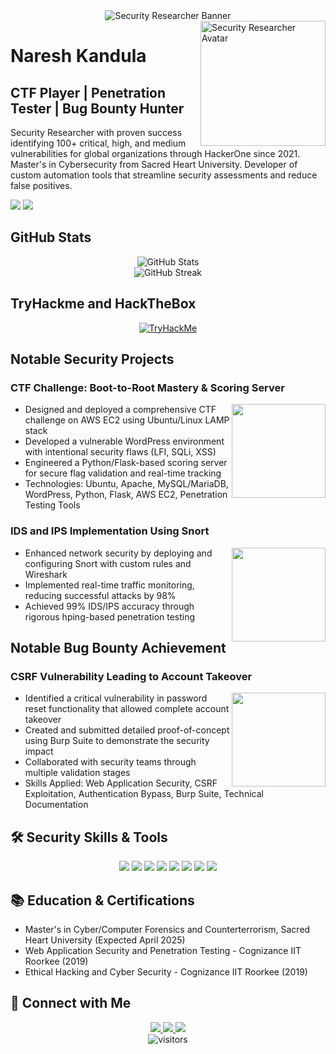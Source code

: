 <div align="center">
  <img src="https://github.com/NOTTIBOY137/NOTTIBOY137/blob/main/assets/banner.png" alt="Security Researcher Banner">
</div>

<img align="right" alt="Security Researcher Avatar" width="200" src="YOUR_AVATAR_URL">

# Naresh Kandula

## CTF Player | Penetration Tester | Bug Bounty Hunter

Security Researcher with proven success identifying 100+ critical, high, and medium vulnerabilities for global organizations through HackerOne since 2021. Master's in Cybersecurity from Sacred Heart University. Developer of custom automation tools that streamline security assessments and reduce false positives.

[<img src="https://img.shields.io/badge/LinkedIn-0077B5?style=for-the-badge&logo=linkedin&logoColor=white" />](https://linkedin.com/in/naresh-kandula1337)
[<img src="https://img.shields.io/badge/HackerOne-494649?style=for-the-badge&logo=hackerone&logoColor=white" />](https://hackerone.com/kandula)

## GitHub Stats

<div align="center">
  <img src="https://github-readme-stats.vercel.app/api?username=NOTTIBOY137&show_icons=true&theme=radical&count_private=true" alt="GitHub Stats" />
</div>

<div align="center">
  <img src="https://github-readme-streak-stats.herokuapp.com/?user=NOTTIBOY137&theme=radical" alt="GitHub Streak" />
</div>

## TryHackme and HackTheBox

<div align="center">
  <a href="https://tryhackme.com/p/Naresh1337">
    <img src="https://raw.githubusercontent.com/NOTTIBOY137/NOTTIBOY137/master/assets/thm_propic.png" alt="TryHackMe">
  </a>
</div>

## Notable Security Projects

### CTF Challenge: Boot-to-Root Mastery & Scoring Server
<img align="right" width="150" src="https://img.shields.io/badge/AWS-EC2-FF9900?logo=amazon-aws&style=flat-square"/>

- Designed and deployed a comprehensive CTF challenge on AWS EC2 using Ubuntu/Linux LAMP stack
- Developed a vulnerable WordPress environment with intentional security flaws (LFI, SQLi, XSS)
- Engineered a Python/Flask-based scoring server for secure flag validation and real-time tracking
- Technologies: Ubuntu, Apache, MySQL/MariaDB, WordPress, Python, Flask, AWS EC2, Penetration Testing Tools

### IDS and IPS Implementation Using Snort
<img align="right" width="150" src="https://img.shields.io/badge/Security-IDS/IPS-blue?style=flat-square"/>

- Enhanced network security by deploying and configuring Snort with custom rules and Wireshark
- Implemented real-time traffic monitoring, reducing successful attacks by 98%
- Achieved 99% IDS/IPS accuracy through rigorous hping-based penetration testing

## Notable Bug Bounty Achievement

### CSRF Vulnerability Leading to Account Takeover
<img align="right" width="150" src="https://img.shields.io/badge/Bounty-$2,000-success?style=flat-square"/>

- Identified a critical vulnerability in password reset functionality that allowed complete account takeover
- Created and submitted detailed proof-of-concept using Burp Suite to demonstrate the security impact
- Collaborated with security teams through multiple validation stages
- Skills Applied: Web Application Security, CSRF Exploitation, Authentication Bypass, Burp Suite, Technical Documentation

## 🛠️ Security Skills & Tools

<div align="center">
  <img src="https://img.shields.io/badge/Burp_Suite-orange?style=for-the-badge&logo=burp-suite&logoColor=white" />
  <img src="https://img.shields.io/badge/Kali_Linux-557C94?style=for-the-badge&logo=kali-linux&logoColor=white" />
  <img src="https://img.shields.io/badge/Python-3776AB?style=for-the-badge&logo=python&logoColor=white" />
  <img src="https://img.shields.io/badge/Metasploit-009ACD?style=for-the-badge&logo=metasploit&logoColor=white" />
  <img src="https://img.shields.io/badge/OWASP-000000?style=for-the-badge&logo=owasp&logoColor=white" />
  <img src="https://img.shields.io/badge/Wireshark-1679A7?style=for-the-badge&logo=wireshark&logoColor=white" />
  <img src="https://img.shields.io/badge/Nmap-0E83CD?style=for-the-badge&logo=nmap&logoColor=white" />
  <img src="https://img.shields.io/badge/AWS-FF9900?style=for-the-badge&logo=amazon-aws&logoColor=white" />
</div>

## 📚 Education & Certifications

- Master's in Cyber/Computer Forensics and Counterterrorism, Sacred Heart University (Expected April 2025)
- Web Application Security and Penetration Testing - Cognizance IIT Roorkee (2019)
- Ethical Hacking and Cyber Security - Cognizance IIT Roorkee (2019)

## 🔗 Connect with Me

<div align="center">
  <a href="DISCORD_INVITE_LINK">
    <img src="https://img.shields.io/badge/Discord-7289DA?style=for-the-badge&logo=discord&logoColor=white" />
  </a>
  <a href="YOUR_INSTAGRAM_URL">
    <img src="https://img.shields.io/badge/Instagram-E4405F?style=for-the-badge&logo=instagram&logoColor=white" />
  </a>
  <a href="mailto:kandulanaresh1337@gmail.com">
    <img src="https://img.shields.io/badge/Email-D14836?style=for-the-badge&logo=gmail&logoColor=white" />
  </a>
</div>

<!-- Visitor counter -->
<div align="center">
  <img src="https://visitor-badge.glitch.me/badge?page_id=NOTTIBOY137.NOTTIBOY137" alt="visitors">
</div>
